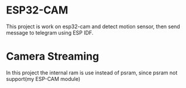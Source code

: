 # ESP32-CAM
This project is work on esp32-cam and detect motion sensor, then send message to telegram using ESP IDF.
# Camera Streaming
In this project the internal ram is use instead of psram, since psram not support(my ESP-CAM module)
